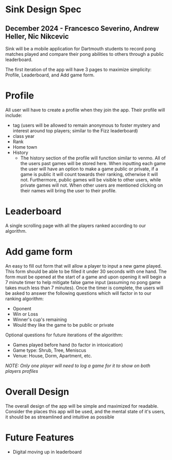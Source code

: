 # Sink Design Spec

## December 2024 - Francesco Severino, Andrew Heller, Nic Nikcevic

Sink will be a mobile application for Dartmouth students to record pong matches played and compare their pong abilities to others through a public leaderboard.

The first iteration of the app will have 3 pages to maximize simplicity: Profile, Leaderboard, and Add game form.

# Profile 

All user will have to create a profile when they join the app. Their profile will include:  

- tag (users will be allowed to remain anonymous to foster mystery and interest around top players; similar to the Fizz leaderboard)
- class year
- Rank  
- Home town
- History
    - The history section of the profile will function similar to venmo. All of the users past games will be stored here. When inputting each game the user will have an option to make a game public or private, if a game is public it will count towards their ranking, otherwise it will not. Furthermore, public games will be visible to other users, while private games will not. When other users are mentioned clicking on their names will bring the user to their profile.

# Leaderboard

A single scrolling page with all the players ranked according to our algorithm.

# Add game form

An easy to fill out form that will allow a player to input a new game played. This form should be able to be filled it under 30 seconds with one hand. The form must be opened at the start of a game and upon opening it will begin a 7 minute timer to help mitigate false game input (assuming no pong game takes much less than 7 minutes). Once the timer is complete, the users will be asked to answer the following questions which will factor in to our ranking algorithm:
- Oponent
- Win or Loss
- Winner's cup's remaining
- Would they like the game to be public or private

Optional questions for future iterations of the algorithm:

- Games played before hand (to factor in intoxication)
- Game type: Shrub, Tree, Meniscus
- Venue: House, Dorm, Apartment, etc.


*NOTE: Only one player will need to log a game for it to show on both players profiles*

# Overall Design

The overall design of the app will be simple and maximized for readable. Consider the places this app will be used, and the mental state of it's users, it should be as streamlined and intuitive as possible

# Future Features

- Digital moving up in leaderboard

